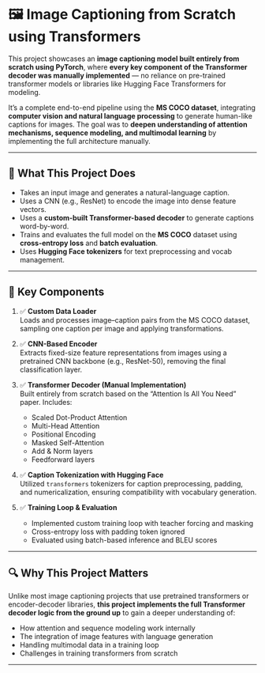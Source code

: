 # 🖼️ Image Captioning from Scratch using Transformers

This project showcases an **image captioning model built entirely from scratch using PyTorch**, where **every key component of the Transformer decoder was manually implemented** — no reliance on pre-trained transformer models or libraries like Hugging Face Transformers for modeling.

It’s a complete end-to-end pipeline using the **MS COCO dataset**, integrating **computer vision and natural language processing** to generate human-like captions for images. The goal was to **deepen understanding of attention mechanisms, sequence modeling, and multimodal learning** by implementing the full architecture manually.

---

## 🚀 What This Project Does

- Takes an input image and generates a natural-language caption.
- Uses a CNN (e.g., ResNet) to encode the image into dense feature vectors.
- Uses a **custom-built Transformer-based decoder** to generate captions word-by-word.
- Trains and evaluates the full model on the **MS COCO** dataset using **cross-entropy loss** and **batch evaluation**.
- Uses **Hugging Face tokenizers** for text preprocessing and vocab management.

---

## 🧠 Key Components

1. ✅ **Custom Data Loader**  
   Loads and processes image–caption pairs from the MS COCO dataset, sampling one caption per image and applying transformations.

2. ✅ **CNN-Based Encoder**  
   Extracts fixed-size feature representations from images using a pretrained CNN backbone (e.g., ResNet-50), removing the final classification layer.

3. ✅ **Transformer Decoder (Manual Implementation)**  
   Built entirely from scratch based on the “Attention Is All You Need” paper. Includes:
   - Scaled Dot-Product Attention
   - Multi-Head Attention
   - Positional Encoding
   - Masked Self-Attention
   - Add & Norm layers
   - Feedforward layers

4. ✅ **Caption Tokenization with Hugging Face**  
   Utilized `transformers` tokenizers for caption preprocessing, padding, and numericalization, ensuring compatibility with vocabulary generation.

5. ✅ **Training Loop & Evaluation**  
   - Implemented custom training loop with teacher forcing and masking
   - Cross-entropy loss with padding token ignored
   - Evaluated using batch-based inference and BLEU scores

---

## 🔍 Why This Project Matters

Unlike most image captioning projects that use pretrained transformers or encoder-decoder libraries, **this project implements the full Transformer decoder logic from the ground up** to gain a deeper understanding of:

- How attention and sequence modeling work internally
- The integration of image features with language generation
- Handling multimodal data in a training loop
- Challenges in training transformers from scratch

---


